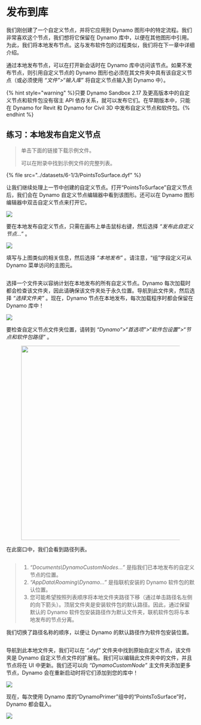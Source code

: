 # 发布到库 

我们刚创建了一个自定义节点，并将它应用到 Dynamo 图形中的特定流程。我们非常喜欢这个节点，我们想将它保留在 Dynamo 库中，以便在其他图形中引用。为此，我们将本地发布节点。这与发布软件包的过程类似，我们将在下一章中详细介绍。

通过本地发布节点，可以在打开新会话时在 Dynamo 库中访问该节点。如果不发布节点，则引用自定义节点的 Dynamo 图形也必须在其文件夹中具有该自定义节点（或必须使用 _“文件”>“输入库”_ 将自定义节点输入到 Dynamo 中）。

{% hint style="warning" %}只要 Dynamo Sandbox 2.17 及更高版本中的自定义节点和软件包没有宿主 API 依存关系，就可以发布它们。在早期版本中，只能在 Dynamo for Revit 和 Dynamo for Civil 3D 中发布自定义节点和软件包。{% endhint %}

## 练习：本地发布自定义节点

> 单击下面的链接下载示例文件。
>
> 可以在附录中找到示例文件的完整列表。

{% file src="../datasets/6-1/3/PointsToSurface.dyf" %}

让我们继续处理上一节中创建的自定义节点。打开“PointsToSurface”自定义节点后，我们会在 Dynamo 自定义节点编辑器中看到该图形。还可以在 Dynamo 图形编辑器中双击自定义节点来打开它。

![](../images/6-1/3/publishcustomnodelocally01.jpg)

要在本地发布自定义节点，只需在画布上单击鼠标右键，然后选择 _“发布此自定义节点...”_ 。

![](../images/6-1/3/publishcustomnodeexercise-02.jpg)

填写与上图类似的相关信息，然后选择 _“本地发布”_ 。请注意，“组”字段定义可从 Dynamo 菜单访问的主图元。

<figure><img src="../../.gitbook/assets/publish_a_package.png" alt=""><figcaption></figcaption></figure>

选择一个文件夹以容纳计划在本地发布的所有自定义节点。Dynamo 每次加载时都会检查该文件夹，因此请确保该文件夹处于永久位置。导航到此文件夹，然后选择 _“选择文件夹”_ 。现在，Dynamo 节点在本地发布，每次加载程序时都会保留在 Dynamo 库中！

![](../images/6-1/3/publishcustomnodeexercise-04.jpg)

要检查自定义节点文件夹位置，请转到 _“Dynamo”>“首选项”>“软件包设置”>“节点和软件包路径”_ 。

<figure><img src="../../.gitbook/assets/settings.png" alt="" width="520"><figcaption></figcaption></figure>

在此窗口中，我们会看到路径列表。

<figure><img src="../../.gitbook/assets/package-locations.png" alt=""><figcaption></figcaption></figure>

> 1. _“Documents\\DynamoCustomNodes...”_ 是指我们已本地发布的自定义节点的位置。
> 2. _“AppData\\Roaming\\Dynamo...”_ 是指联机安装的 Dynamo 软件包的默认位置。
> 3. 您可能希望按照列表顺序将本地文件夹路径下移（通过单击路径名左侧的向下箭头）。顶层文件夹是安装软件包的默认路径。因此，通过保留默认的 Dynamo 软件包安装路径作为默认文件夹，联机软件包将与本地发布的节点分离。

我们切换了路径名称的顺序，以便让 Dynamo 的默认路径作为软件包安装位置。

<figure><img src="../../.gitbook/assets/updated-package-locations.png" alt=""><figcaption></figcaption></figure>

导航到此本地文件夹，我们可以在 _“.dyf”_ 文件夹中找到原始自定义节点，该文件夹是 Dynamo 自定义节点文件的扩展名。我们可以编辑此文件夹中的文件，并且节点将在 UI 中更新。我们还可以向 _“DynamoCustomNode”_ 主文件夹添加更多节点，Dynamo 会在重新启动时将它们添加到您的库中！

![](../images/6-1/3/publishcustomnodeexercise-08.jpg)

现在，每次使用 Dynamo 库的“DynamoPrimer”组中的“PointsToSurface”时，Dynamo 都会载入。

![](../images/6-1/3/publishcustomnodeexercise-09.jpg)

